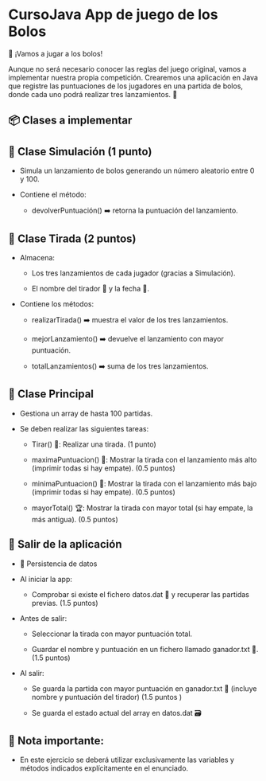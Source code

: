 # CursoJava App de juego de los Bolos

🎳 ¡Vamos a jugar a los bolos!

Aunque no será necesario conocer las reglas del juego original, vamos a implementar nuestra propia competición.
Crearemos una aplicación en Java que registre las puntuaciones de los jugadores en una partida de bolos, donde cada uno podrá realizar tres lanzamientos. 🎯

## 📦 Clases a implementar

##   🧪 Clase Simulación (1 punto)

  - Simula un lanzamiento de bolos generando un número aleatorio entre 0 y 100.

  - Contiene el método:

    - devolverPuntuación() ➡️ retorna la puntuación del lanzamiento.

##   🎲 Clase Tirada (2 puntos)

  - Almacena:

    - Los tres lanzamientos de cada jugador (gracias a Simulación).

    - El nombre del tirador 🧍 y la fecha 📅.

  - Contiene los métodos:

    - realizarTirada() ➡️ muestra el valor de los tres lanzamientos.

    - mejorLanzamiento() ➡️ devuelve el lanzamiento con mayor puntuación.

    - totalLanzamientos() ➡️ suma de los tres lanzamientos.

##   🏁 Clase Principal

  - Gestiona un array de hasta 100 partidas.
  - Se deben realizar las siguientes tareas:

    - Tirar() 🎯: Realizar una tirada. (1 punto)

    - maximaPuntuacion() 🥇: Mostrar la tirada con el lanzamiento más alto (imprimir todas si hay empate). (0.5 puntos)

    - minimaPuntuacion() 🥉: Mostrar la tirada con el lanzamiento más bajo (imprimir todas si hay empate). (0.5 puntos)

    - mayorTotal() 🏆: Mostrar la tirada con mayor total (si hay empate, la más antigua). (0.5 puntos)

##   🚪 Salir de la aplicación

  - 💾 Persistencia de datos
    
  - Al iniciar la app:

    - Comprobar si existe el fichero datos.dat 📁 y recuperar las partidas previas. (1.5 puntos)

  - Antes de salir:

    - Seleccionar la tirada con mayor puntuación total.

    - Guardar el nombre y puntuación en un fichero llamado ganador.txt 📝. (1.5 puntos)

  - Al salir:
    - Se guarda la partida con mayor puntuación en ganador.txt 🏅 (incluye nombre y puntuación del tirador) (1.5 puntos )

    - Se guarda el estado actual del array en datos.dat 🗃️ 
      
##   📝 Nota importante:

  - En este ejercicio se deberá utilizar exclusivamente las variables y métodos indicados explícitamente en el enunciado.
